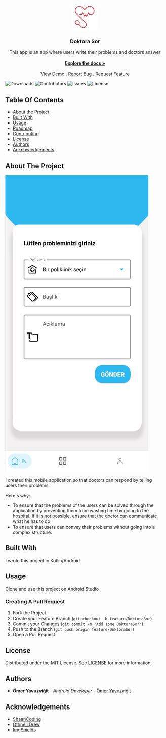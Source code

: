 <br/>
<p align="center">
  <a href="https://github.com/omeryavuzyigit61/DoktoraSor">
    <img src="https://raw.githubusercontent.com/omeryavuzyigit61/DoktaraSor/master/notificationlogo.png" alt="Logo" width="80" height="80">
  </a>

  <h3 align="center">Doktora Sor </h3>

  <p align="center">
    This app is an app where users write their problems and doctors answer
    <br/>
    <br/>
    <a href="https://github.com/omeryavuzyigit61/DoktoraSor"><strong>Explore the docs »</strong></a>
    <br/>
    <br/>
    <a href="https://github.com/omeryavuzyigit61/DoktoraSor">View Demo</a>
    .
    <a href="https://github.com/omeryavuzyigit61/DoktoraSor/issues">Report Bug</a>
    .
    <a href="https://github.com/omeryavuzyigit61/DoktoraSor/issues">Request Feature</a>
  </p>
</p>

![Downloads](https://img.shields.io/github/downloads/omeryavuzyigit61/DoktoraSor/total) ![Contributors](https://img.shields.io/github/contributors/omeryavuzyigit61/DoktoraSor?color=dark-green) ![Issues](https://img.shields.io/github/issues/omeryavuzyigit61/DoktoraSor) ![License](https://img.shields.io/github/license/omeryavuzyigit61/DoktoraSor) 

## Table Of Contents

* [About the Project](#about-the-project)
* [Built With](#built-with)
* [Usage](#usage)
* [Roadmap](#roadmap)
* [Contributing](#contributing)
* [License](#license)
* [Authors](#authors)
* [Acknowledgements](#acknowledgements)

## About The Project

![Screen Shot](https://raw.githubusercontent.com/omeryavuzyigit61/DoktaraSor/master/homess.png)

I created this mobile application so that doctors can respond by telling users their problems.

Here's why:

* To ensure that the problems of the users can be solved through the application by preventing them from wasting time by going to the hospital. If it is not possible, ensure that the doctor can communicate what he has to do
* To ensure that users can convey their problems without going into a complex structure.


## Built With

I wrote this project in Kotlin/Android

## Usage

Clone and use this project on Android Studio

### Creating A Pull Request

1. Fork the Project
2. Create your Feature Branch (`git checkout -b feature/DoktoraSor`)
3. Commit your Changes (`git commit -m 'Add some DoktoraSor'`)
4. Push to the Branch (`git push origin feature/DoktoraSor`)
5. Open a Pull Request

## License

Distributed under the MIT License. See [LICENSE](https://github.com/omeryavuzyigit61/DoktoraSor/blob/main/LICENSE.md) for more information.

## Authors

* **Ömer Yavuzyiğit** - *Android Developer* - [Ömer Yavuzyiğit](https://github.com/omeryavuzyigit61/) - 

## Acknowledgements

* [ShaanCoding](https://github.com/ShaanCoding/)
* [Othneil Drew](https://github.com/othneildrew/Best-README-Template)
* [ImgShields](https://shields.io/)
